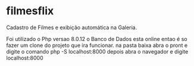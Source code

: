 # filmesflix
Cadastro de Filmes e exibição automática na Galeria.

Foi utilizado o Php versao 8.0.12
o Banco de Dados esta online entao é so fazer um clone do projeto que ira funcionar.
na pasta baixa abra o pront e digite o comando php -S localhost:8000
depois abra o navegador e digite localhost:8000
